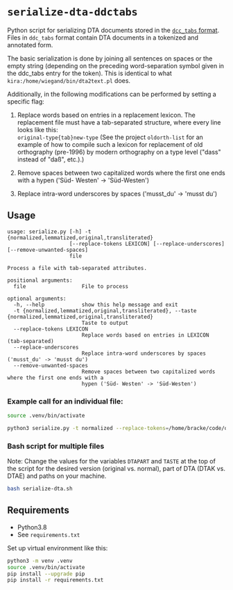 # `serialize-dta-ddctabs`

Python script for serializing DTA documents stored in the [`dcc_tabs`
format](https://kaskade.dwds.de/~moocow/software/ddc/ddc_tabs.html). Files in
`ddc_tabs` format contain DTA documents in a tokenized and annotated form.

The basic serialization is done by joining all sentences on spaces or the empty
string (depending on the preceding word-separation symbol given in the ddc_tabs
entry for the token). This is identical to what
`kira:/home/wiegand/bin/dta2text.pl` does. 

Additionally, in the following modifications can be performed by setting a specific flag:

1. Replace words based on entries in a replacement lexicon. The replacement file
  must have a tab-separated structure, where every line looks like this:  
  `original-type{tab}new-type` (See the project `oldorth-list` for an example of
  how to compile such a lexicon for replacement of old orthography (pre-1996) by
  modern orthography on a type level ("dass" instead of "daß", etc.).)

2. Remove spaces between two capitalized words where the first one ends with a
  hypen ('Süd- Westen' -> 'Süd-Westen') 

3. Replace intra-word underscores by spaces ('musst_du' -> 'musst du')


## Usage

```
usage: serialize.py [-h] -t {normalized,lemmatized,original,transliterated}
                    [--replace-tokens LEXICON] [--replace-underscores] [--remove-unwanted-spaces]
                    file

Process a file with tab-separated attributes.

positional arguments:
  file                  File to process

optional arguments:
  -h, --help            show this help message and exit
  -t {normalized,lemmatized,original,transliterated}, --taste {normalized,lemmatized,original,transliterated}
                        Taste to output
  --replace-tokens LEXICON
                        Replace words based on entries in LEXICON (tab-separated)
  --replace-underscores
                        Replace intra-word underscores by spaces ('musst_du' -> 'musst du')
  --remove-unwanted-spaces
                        Remove spaces between two capitalized words where the first one ends with a
                        hypen ('Süd- Westen' -> 'Süd-Westen')

```

### Example call for an individual file:

```bash
source .venv/bin/activate

python3 serialize.py -t normalized --replace-tokens=/home/bracke/code/oldorth-list/out/dta-replacements.txt --remove-unwanted-spaces --replace-underscores /home/bracke/data/dta/ddc_tabs/dtak/corpus-tabs.d/birken_gespraechspiel_1665.TEI-P5.tabs > birken_gespraechspiel_1665.norm.txt
```

### Bash script for multiple files

Note: Change the values for the variables `DTAPART` and `TASTE` at the top of
the script for the desired version (original vs. normal), part of DTA (DTAK vs.
DTAE) and paths on your machine.

```bash
bash serialize-dta.sh
```

## Requirements

* Python3.8
* See `requirements.txt`

Set up virtual environment like this:

```bash
python3 -m venv .venv
source .venv/bin/activate
pip install --upgrade pip
pip install -r requirements.txt
```

